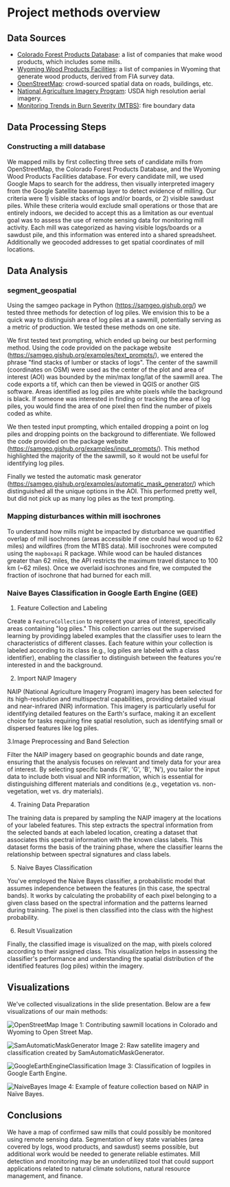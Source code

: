# Project methods overview

## Data Sources

- [Colorado Forest Products Database](https://csfs.colostate.edu/colorado-forest-products-database/): a list of companies that make wood products, which includes some mills.
- [Wyoming Wood Products Facilities](https://www.arcgis.com/home/item.html?id=e4dd25c0b5904a86b8a6ea0a2c4f55e4): a list of companies in Wyoming that generate wood products, derived from FIA survey data.
- [OpenStreetMap](https://www.openstreetmap.org/): crowd-sourced spatial data on roads, buildings, etc.
- [National Agriculture Imagery Program](https://www.usgs.gov/centers/eros/science/usgs-eros-archive-aerial-photography-national-agriculture-imagery-program-naip): USDA high resolution aerial imagery.
- [Monitoring Trends in Burn Severity (MTBS)](https://www.mtbs.gov/): fire boundary data

## Data Processing Steps

### Constructing a mill database

We mapped mills by first collecting three sets of candidate mills from OpenStreetMap, the Colorado Forest Products Database, and the Wyoming Wood Products Facilities database.
For every candidate mill, we used Google Maps to search for the address, then visually interpreted imagery from the Google Satellite basemap layer to detect evidence of milling.
Our criteria were 1) visible stacks of logs and/or boards, or 2) visible sawdust piles. 
While these criteria would exclude small operations or those that are entirely indoors, we decided to accept this as a limitation as our eventual goal was to assess the use of remote sensing data for monitoring mill activity. 
Each mill was categorized as having visible logs/boards or a sawdust pile, and this information was entered into a shared spreadsheet. 
Additionally we geocoded addresses to get spatial coordinates of mill locations.

## Data Analysis

### segment_geospatial
Using the samgeo package in Python (https://samgeo.gishub.org/) we tested three methods for detection of log piles. We envision this to be a quick way to distinguish area of log piles at a sawmill, potentially serving as a metric of production. We tested these methods on one site.

We first tested text prompting, which ended up being our best performing method. Using the code provided on the package website (https://samgeo.gishub.org/examples/text_prompts/), we entered the phrase "find stacks of lumber or stacks of logs". The center of the sawmill (coordinates on OSM) were used as the center of the plot and area of interest (AOI) was bounded by the min/max long/lat of the sawmill area. The code exports a tif, which can then be viewed in QGIS or another GIS software. Areas identified as log piles are white pixels while the background is black. If someone was interested in finding or tracking the area of log piles, you would find the area of one pixel then find the number of pixels coded as white.

We then tested input prompting, which entailed dropping a point on log piles and dropping points on the background to differentiate. We followed the code provided on the package website (https://samgeo.gishub.org/examples/input_prompts/). This method highlighted the majority of the the sawmill, so it would not be useful for identifying log piles.

Finally we tested the automatic mask generator (https://samgeo.gishub.org/examples/automatic_mask_generator/) which distinguished all the unique options in the AOI. This performed pretty well, but did not pick up as many log piles as the text prompting. 

### Mapping disturbances within mill isochrones

To understand how mills might be impacted by disturbance we quantified overlap of mill isochrones (areas accessible if one could haul wood up to 62 miles) and wildfires (from the MTBS data). 
Mill isochrones were computed using the `mapboxapi` R package. 
While wood can be hauled distances greater than 62 miles, the API restricts the maximum travel distance to 100 km (~62 miles). 
Once we overlaid isochrones and fire, we computed the fraction of isochrone that had burned for each mill. 

### Naive Bayes Classification in Google Earth Engine (GEE)
1. Feature Collection and Labeling

Create a `FeatureCollection` to represent your area of interest, specifically areas containing "log piles." This collection carries out the supervised learning by providingg labeled examples that the classifier uses to learn the characteristics of different classes. Each feature within your collection is labeled according to its class (e.g., log piles are labeled with a class identifier), enabling the classifier to distinguish between the features you're interested in and the background.

2. Import NAIP Imagery

NAIP (National Agriculture Imagery Program) imagery has been selected for its high-resolution and multispectral capabilities, providing detailed visual and near-infrared (NIR) information. This imagery is particularly useful for identifying detailed features on the Earth's surface, making it an excellent choice for tasks requiring fine spatial resolution, such as identifying small or dispersed features like log piles.

3.Image Preprocessing and Band Selection

Filter the NAIP imagery based on geographic bounds and date range, ensuring that the analysis focuses on relevant and timely data for your area of interest. By selecting specific bands ('R', 'G', 'B', 'N'), you tailor the input data to include both visual and NIR information, which is essential for distinguishing different materials and conditions (e.g., vegetation vs. non-vegetation, wet vs. dry materials).

4. Training Data Preparation

The training data is prepared by sampling the NAIP imagery at the locations of your labeled features. This step extracts the spectral information from the selected bands at each labeled location, creating a dataset that associates this spectral information with the known class labels. This dataset forms the basis of the training phase, where the classifier learns the relationship between spectral signatures and class labels.

5. Naive Bayes Classification

You've employed the Naive Bayes classifier, a probabilistic model that assumes independence between the features (in this case, the spectral bands). It works by calculating the probability of each pixel belonging to a given class based on the spectral information and the patterns learned during training. The pixel is then classified into the class with the highest probability.

6. Result Visualization

Finally, the classified image is visualized on the map, with pixels colored according to their assigned class. This visualization helps in assessing the classifier's performance and understanding the spatial distribution of the identified features (log piles) within the imagery.


## Visualizations

We've collected visualizations in the slide presentation. Below are a few visualizations of our main methods:

![OpenStreetMap](https://github.com/CU-ESIIL/FCC24_Group_4/assets/111799296/639b8bd9-8bb1-4a16-ab20-d2dabd2047ea)
Image 1: Contributing sawmill locations in Colorado and Wyoming to Open Street Map. 

![SamAutomaticMaskGenerator](https://github.com/CU-ESIIL/FCC24_Group_4/assets/111799296/c2300a74-73ba-42a0-b734-c7a72d858790)
Image 2: Raw satellite imagery and classification created by SamAutomaticMaskGenerator.

![GoogleEarthEngineClassification](https://github.com/CU-ESIIL/FCC24_Group_4/assets/111799296/f59e5a09-1439-43a4-9d24-7f6324cc5e7d)
Image 3: Classification of logpiles in Google Earth Engine. 

![NaiveBayes](https://github.com/CU-ESIIL/FCC24_Group_4/assets/111799296/8aa7788f-334d-4995-8f4c-26c022ae472a)
Image 4: Example of feature collection based on NAIP in Naïve Bayes. 


## Conclusions

We have a map of confirmed saw mills that could possibly be monitored using remote sensing data. 
Segmentation of key state variables (area covered by logs, wood products, and sawdust) seems possible, but additional work would be needed to generate reliable estimates. 
Mill detection and monitoring may be an underutilized tool that could support applications related to natural climate solutions, natural resource management, and finance. 

